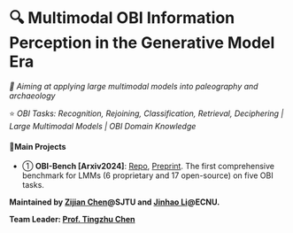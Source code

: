 # 🔍 Multimodal OBI Information Perception in the Generative Model Era

_🎯 Aiming at applying large multimodal models into paleography and archaeology_

⭐ _OBI Tasks: Recognition, Rejoining, Classification, Retrieval, Deciphering | Large Multimodal Models | OBI Domain Knowledge_

#### 📖Main Projects

- ① **OBI-Bench [Arxiv2024]**: [Repo](https://github.com/OBI-Future/OBI-Bench), [Preprint](https://arxiv.org/abs/2412.01175). The first comprehensive benchmark for LMMs (6 proprietary and 17 open-source) on five OBI tasks.



**Maintained by [Zijian Chen](https://github.com/zijianchen98)@SJTU and [Jinhao Li](https://github.com/LJHolyGround)@ECNU.**

**Team Leader: [Prof. Tingzhu Chen](http://www.sie.sjtu.edu.cn/cn/show.aspx?info_lb=36&info_id=53)**

